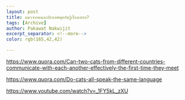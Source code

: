 ```yaml
---
layout: post
title: แมวจากคนละประเทศคุยกันรู้เรื่องเหรอ?
tags: [Archive]
author: Pakawat Nakwijit
excerpt_separator: <!--more-->
color: rgb(165,42,42)

---
```


https://www.quora.com/Can-two-cats-from-different-countries-communicate-with-each-another-effectively-the-first-time-they-meet

https://www.quora.com/Do-cats-all-speak-the-same-language

https://www.youtube.com/watch?v=_1FY5kL_zXU